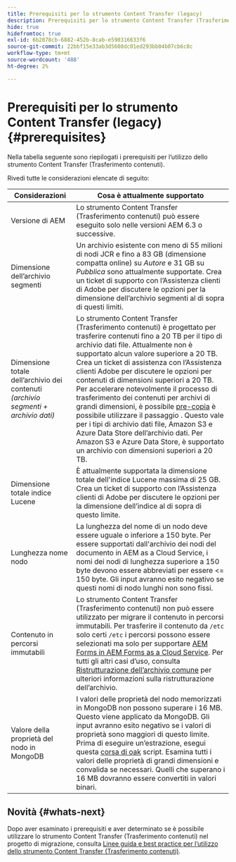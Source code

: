 ```yaml
---
title: Prerequisiti per lo strumento Content Transfer (legacy)
description: Prerequisiti per lo strumento Content Transfer (Trasferimento contenuti)
hide: true
hidefromtoc: true
exl-id: 6b2878cb-6882-452b-8cab-e590316633f6
source-git-commit: 22bbf15e33ab3d5608dc01ed293bb04b07cb6c8c
workflow-type: tm+mt
source-wordcount: '488'
ht-degree: 2%

---
```


# Prerequisiti per lo strumento Content Transfer (legacy) {#prerequisites}

Nella tabella seguente sono riepilogati i prerequisiti per l’utilizzo dello strumento Content Transfer (Trasferimento contenuti).

Rivedi tutte le considerazioni elencate di seguito:

| Considerazioni | Cosa è attualmente supportato |
|--- |--- |
| Versione di AEM | Lo strumento Content Transfer (Trasferimento contenuti) può essere eseguito solo nelle versioni AEM 6.3 o successive. |
| Dimensione dell’archivio segmenti | Un archivio esistente con meno di 55 milioni di nodi JCR e fino a 83 GB (dimensione compatta online) su *Autore* e 31 GB su *Pubblica* sono attualmente supportate. Crea un ticket di supporto con l’Assistenza clienti di Adobe per discutere le opzioni per la dimensione dell’archivio segmenti al di sopra di questi limiti. |
| Dimensione totale dell’archivio dei contenuti <br>*(archivio segmenti + archivio dati)* | Lo strumento Content Transfer (Trasferimento contenuti) è progettato per trasferire contenuti fino a 20 TB per il tipo di archivio dati file. Attualmente non è supportato alcun valore superiore a 20 TB. Crea un ticket di assistenza con l’Assistenza clienti Adobe per discutere le opzioni per contenuti di dimensioni superiori a 20 TB. <br>Per accelerare notevolmente il processo di trasferimento dei contenuti per archivi di grandi dimensioni, è possibile [pre-copia](https://experienceleague.adobe.com/docs/experience-manager-cloud-service/moving/cloud-migration/content-transfer-tool/handling-large-content-repositories.html?lang=en#setting-up-pre-copy-step) è possibile utilizzare il passaggio . Questo vale per i tipi di archivio dati file, Amazon S3 e Azure Data Store dell’archivio dati. Per Amazon S3 e Azure Data Store, è supportato un archivio con dimensioni superiori a 20 TB. |
| Dimensione totale indice Lucene | È attualmente supportata la dimensione totale dell&#39;indice Lucene massima di 25 GB. Crea un ticket di supporto con l’Assistenza clienti di Adobe per discutere le opzioni per la dimensione dell’indice al di sopra di questo limite. |
| Lunghezza nome nodo | La lunghezza del nome di un nodo deve essere uguale o inferiore a 150 byte. Per essere supportati dall&#39;archivio dei nodi del documento in AEM as a Cloud Service, i nomi dei nodi di lunghezza superiore a 150 byte devono essere abbreviati per essere &lt;= 150 byte. Gli input avranno esito negativo se questi nomi di nodo lunghi non sono fissi. |
| Contenuto in percorsi immutabili | Lo strumento Content Transfer (Trasferimento contenuti) non può essere utilizzato per migrare il contenuto in percorsi immutabili. Per trasferire il contenuto da `/etc` solo certi `/etc` i percorsi possono essere selezionati ma solo per supportare [AEM Forms in AEM Forms as a Cloud Service](https://experienceleague.adobe.com/docs/experience-manager-forms-cloud-service/forms/migrate-to-forms-as-a-cloud-service.html?lang=en#paths-of-various-aem-forms-specific-assets). Per tutti gli altri casi d’uso, consulta [Ristrutturazione dell’archivio comune](https://experienceleague.adobe.com/docs/experience-manager-64/deploying/restructuring/all-repository-restructuring-in-aem-6-4.html?lang=en#restructuring) per ulteriori informazioni sulla ristrutturazione dell’archivio. |
| Valore della proprietà del nodo in MongoDB | I valori delle proprietà del nodo memorizzati in MongoDB non possono superare i 16 MB. Questo viene applicato da MongoDB. Gli input avranno esito negativo se i valori di proprietà sono maggiori di questo limite. Prima di eseguire un’estrazione, esegui questa [corsa di oak](https://repo1.maven.org/maven2/org/apache/jackrabbit/oak-run/1.38.0/oak-run-1.38.0.jar) script. Esamina tutti i valori delle proprietà di grandi dimensioni e convalida se necessari. Quelli che superano i 16 MB dovranno essere convertiti in valori binari. |

## Novità {#whats-next}

Dopo aver esaminato i prerequisiti e aver determinato se è possibile utilizzare lo strumento Content Transfer (Trasferimento contenuti) nel progetto di migrazione, consulta [Linee guida e best practice per l’utilizzo dello strumento Content Transfer (Trasferimento contenuti)](https://experienceleague.adobe.com/docs/experience-manager-cloud-service/moving/cloud-migration/content-transfer-tool/guidelines-best-practices-content-transfer-tool.html?lang=en).

